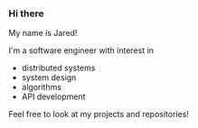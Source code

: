 ### Hi there

My name is Jared!

I'm a software engineer with interest in 
- distributed systems
- system design
- algorithms
- API development

Feel free to look at my projects and repositories!
  

